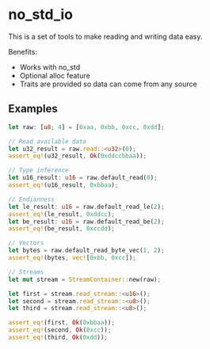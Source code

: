 # no_std_io

This is a set of tools to make reading and writing data easy.

Benefits:

- Works with no_std
- Optional alloc feature
- Traits are provided so data can come from any source

## Examples

```rs
let raw: [u8; 4] = [0xaa, 0xbb, 0xcc, 0xdd];

// Read available data
let u32_result = raw.read::<u32>(0);
assert_eq!(u32_result, Ok(0xddccbbaa));

// Type inference
let u16_result: u16 = raw.default_read(0);
assert_eq!(u16_result, 0xbbaa);

// Endianness
let le_result: u16 = raw.default_read_le(2);
assert_eq!(le_result, 0xddcc);
let be_result: u16 = raw.default_read_be(2);
assert_eq!(be_result, 0xccdd);

// Vectors
let bytes = raw.default_read_byte_vec(1, 2);
assert_eq!(bytes, vec![0xbb, 0xcc]);

// Streams
let mut stream = StreamContainer::new(raw);

let first = stream.read_stream::<u16>();
let second = stream.read_stream::<u8>();
let third = stream.read_stream::<u8>();

assert_eq!(first, Ok(0xbbaa));
assert_eq!(second, Ok(0xcc));
assert_eq!(third, Ok(0xdd));
```
